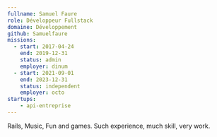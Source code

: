 ```yaml
---
fullname: Samuel Faure
role: Développeur Fullstack
domaine: Développement
github: Samuelfaure
missions:
  - start: 2017-04-24
    end: 2019-12-31
    status: admin
    employer: dinum
  - start: 2021-09-01
    end: 2023-12-31
    status: independent
    employer: octo
startups:
    - api-entreprise
---
```


Rails, Music, Fun and games.
Such experience, much skill, very work.

